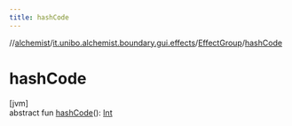 ```yaml
---
title: hashCode
---
```

//[alchemist](../../../index.html)/[it.unibo.alchemist.boundary.gui.effects](../index.html)/[EffectGroup](index.html)/[hashCode](hash-code.html)



# hashCode



[jvm]\
abstract fun [hashCode](hash-code.html)(): [Int](https://kotlinlang.org/api/latest/jvm/stdlib/kotlin/-int/index.html)




